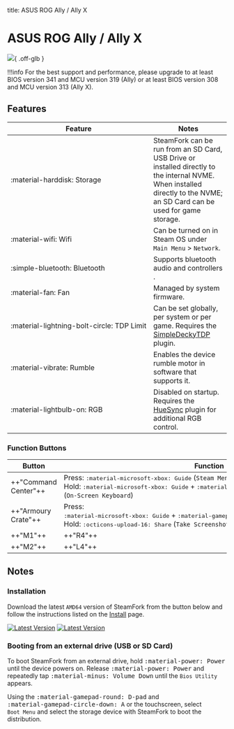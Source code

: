 title: ASUS ROG Ally / Ally X

<style>
  code {white-space: nowrap;}
  kbd {white-space: nowrap;}
  no-wrap {white-space: nowrap;}
</style>

# ASUS ROG Ally / Ally X

![](../../_inc/images/devices/asus-rog-ally.png){ .off-glb }

!!!info
    For the best support and performance, please upgrade to at least BIOS version 341 and MCU version 319 (Ally) or at least BIOS version 308 and MCU version 313 (Ally X).

## Features

| Feature | Notes |
| -- | -- |
| <no-wrap>:material-harddisk: Storage</no-wrap> | SteamFork can be run from an SD Card, USB Drive or installed directly to the internal NVME. <br> When installed directly to the NVME; an SD Card can be used for game storage. |
| <no-wrap>:material-wifi: Wifi</no-wrap> | Can be turned on in Steam OS under `Main Menu` > `Network`. |
| <no-wrap>:simple-bluetooth: Bluetooth</no-wrap> | Supports bluetooth audio and controllers .|
| <no-wrap>:material-fan: Fan</no-wrap> | Managed by system firmware. |
| <no-wrap>:material-lightning-bolt-circle: TDP Limit</no-wrap> | Can be set globally, per system or per game. Requires the [SimpleDeckyTDP](https://github.com/SteamFork/SimpleDeckyTDP) plugin.|
| <no-wrap>:material-vibrate: Rumble</no-wrap> | Enables the device rumble motor in software that supports it. |
| <no-wrap>:material-lightbulb-on: RGB</no-wrap> | Disabled on startup. Requires the [HueSync](https://github.com/honjow/HueSync) plugin for additional RGB control.|

### Function Buttons

| Button | Function |
| -- | -- |
| ++"Command Center"++ | Press: <kbd>:material-microsoft-xbox: Guide</kbd> <no-wrap>(`Steam Menu`)</no-wrap><br />Hold: <no-wrap><kbd>:material-microsoft-xbox: Guide</kbd> + <kbd>:material-gamepad-circle-left: X</kbd></no-wrap> <no-wrap>(`On-Screen Keyboard`)</no-wrap> |
| ++"Armoury Crate"++ | Press: <no-wrap><kbd>:material-microsoft-xbox: Guide</kbd> + <kbd>:material-gamepad-circle-down: A</kbd><no-wrap> <no-wrap>(`Quick Access Menu`)</no-wrap><br />Hold: <kbd>:octicons-upload-16: Share</kbd> <no-wrap>(`Take Screenshot`)</no-wrap> |
| ++"M1"++ | ++"R4"++ |
| ++"M2"++ | ++"L4"++ |

## Notes

### Installation

Download the latest `AMD64` version of SteamFork from the button below and follow the instructions listed on the [Install](../../../play/install/) page.

[![Latest Version](https://img.shields.io/github/release/SteamFork/distribution.svg?labelColor=111111&color=5998FF&label=Latest&style=flat#only-light)](https://github.com/SteamFork/distribution/releases/latest)
[![Latest Version](https://img.shields.io/github/release/SteamFork/distribution.svg?labelColor=dddddd&color=5998FF&label=Latest&style=flat#only-dark)](https://github.com/SteamFork/distribution/releases/latest)

### Booting from an external drive (USB or SD Card)

To boot SteamFork from an external drive, hold <kbd>:material-power: Power</kbd> until the device powers on.
Release <kbd>:material-power: Power</kbd> and repeatedly tap <kbd>:material-minus: Volume Down</kbd> until the `Bios Utility` appears.

Using the <kbd>:material-gamepad-round: D-pad</kbd> and <kbd>:material-gamepad-circle-down: A</kbd> or the touchscreen, select `Boot Menu` and select the storage device with SteamFork to boot the distribution.
